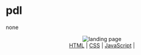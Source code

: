 # pdl
none
<!DOCTYPE html>
<header id="header">
    <meta charset="UTF-8">
    <meta name="description" content="landing page">
    <meta name="keywords" content="HTML, CSS, JavaScript">
    <meta name="author" content="charlotte divine">
    <meta name="viewport" content="width=device-width, initial-scale=1.0">
    <img id="header-img" src="https://www.google.com/search?q=company+logo+images&sxsrf=AOaemvLeet77U7qkEfA7rYX4VwdeySU8Bw:1639378124960&source=lnms&tbm=isch&sa=X&ved=2ahUKEwjj_6i2l-D0AhUpCWMBHed1Cc8Q_AUoAXoECAEQAw&biw=692&bih=559&dpr=1#imgrc=hPpIOVt7ZtzwZM" alt="landing page">
    <nav id="nav-bar">
      <a class="nav-link" href="https://www.w3schools.com/css/tryit.asp?filename=trycss3_flexbox/">HTML</a> |
      <a class="nav-link" href="https://www.w3schools.com/css/tryit.asp?filename=trycss3_flexbox/">CSS</a> |
      <a class="nav-link" href="https://www.w3schools.com/css/tryit.asp?filename=trycss3_flexbox/">JavaScript</a> |
    </nav>
    <title>product landing page</title>
    <style>
      .flex-container {
        display: flex;
        background-color: DodgerBlue;
      }
      
      .flex-container > div {
        background-color: #f1f1f1;
        margin: 10px;
        padding: 20px;
        font-size: 30px;
      }
      </style>
</header>
<body>
          <div>
            <video id="video"  width="320" height="240" controls>
              <source src="movie.mp4" type="video/mp4">
            </video>
          </div>
          <div class="flex-container" >
      <form id="form" action="https://www.freecodecamp.com/email-submit)." method="get">
        <label id="email" for="email">enter your email:</label>
        <input type="email" id="email" name="email"placeholder="gaga@gmail.com"><br><br>
        <input id="submit" type="submit" value="Submit">
      </form> 
      </div> 
</body>
    </html>

